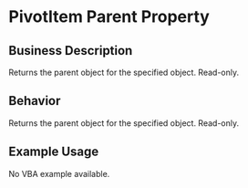 # PivotItem Parent Property

## Business Description
Returns the parent object for the specified object. Read-only.

## Behavior
Returns the parent object for the specified object. Read-only.

## Example Usage
No VBA example available.